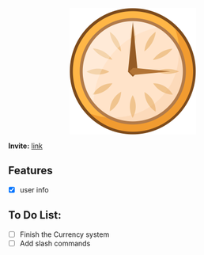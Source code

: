 <div>
<p align="center">
  <a href="https://github.com/AlifPapp/Timely-DiscordBot">
    <img src="https://raw.githubusercontent.com/AlifPapp/Timely/main/Images/Default.png" align="center" alt="Counter.ico" style="width:256px;height:256px;">
  </a>
</p>
</div>

**Invite:** [link](https://discord.com/api/oauth2/authorize?client_id=836198930873057290&permissions=4294967287&scope=bot%20applications.commands)

## Features
- [x] user info

## To Do List:
- [ ] Finish the Currency system
- [ ] Add slash commands
